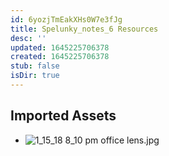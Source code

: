 ```yaml
---
id: 6yozjTmEakXHs0W7e3fJg
title: Spelunky_notes_6 Resources
desc: ''
updated: 1645225706378
created: 1645225706378
stub: false
isDir: true
---
```

## Imported Assets
- ![1_15_18 8_10 pm office lens.jpg](/assets/1_15_18-8_10-pm-office-lens.jpg)
